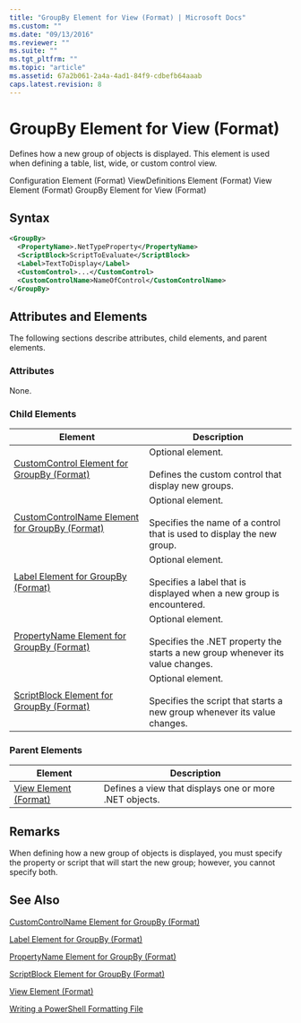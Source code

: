 ```yaml
---
title: "GroupBy Element for View (Format) | Microsoft Docs"
ms.custom: ""
ms.date: "09/13/2016"
ms.reviewer: ""
ms.suite: ""
ms.tgt_pltfrm: ""
ms.topic: "article"
ms.assetid: 67a2b061-2a4a-4ad1-84f9-cdbefb64aaab
caps.latest.revision: 8
---
```

# GroupBy Element for View (Format)

Defines how a new group of objects is displayed. This element is used when defining a table, list, wide, or custom control view.

Configuration Element (Format)
ViewDefinitions Element (Format)
View Element (Format)
GroupBy Element for View (Format)

## Syntax

```xml
<GroupBy>
  <PropertyName>.NetTypeProperty</PropertyName>
  <ScriptBlock>ScriptToEvaluate</ScriptBlock>
  <Label>TextToDisplay</Label>
  <CustomControl>...</CustomControl>
  <CustomControlName>NameOfControl</CustomControlName>
</GroupBy>
```

## Attributes and Elements

The following sections describe attributes, child elements, and parent elements.

### Attributes

None.

### Child Elements

|Element|Description|
|-------------|-----------------|
|[CustomControl Element for GroupBy (Format)](./customcontrol-element-for-groupby-format.md)|Optional element.<br /><br /> Defines the custom control that display new groups.|
|[CustomControlName Element for GroupBy (Format)](./customcontrolname-element-for-groupby-format.md)|Optional element.<br /><br /> Specifies the name of a control that is used to display the new group.|
|[Label Element for GroupBy (Format)](./label-element-for-groupby-format.md)|Optional element.<br /><br /> Specifies a label that is displayed when a new group is encountered.|
|[PropertyName Element for GroupBy (Format)](./propertyname-element-for-groupby-format.md)|Optional element.<br /><br /> Specifies the .NET property the starts a new group whenever its value changes.|
|[ScriptBlock Element for GroupBy (Format)](./scriptblock-element-for-groupby-format.md)|Optional element.<br /><br /> Specifies the script that starts a new group whenever its value changes.|

### Parent Elements

|Element|Description|
|-------------|-----------------|
|[View Element (Format)](./view-element-format.md)|Defines a view that displays one or more .NET objects.|

## Remarks

When defining how a new group of objects is displayed, you must specify the property or script that will start the new group; however, you cannot specify both.

## See Also

[CustomControlName Element for GroupBy (Format)](./customcontrolname-element-for-groupby-format.md)

[Label Element for GroupBy (Format)](./label-element-for-groupby-format.md)

[PropertyName Element for GroupBy (Format)](./propertyname-element-for-groupby-format.md)

[ScriptBlock Element for GroupBy (Format)](./scriptblock-element-for-groupby-format.md)

[View Element (Format)](./view-element-format.md)

[Writing a PowerShell Formatting File](./writing-a-powershell-formatting-file.md)

